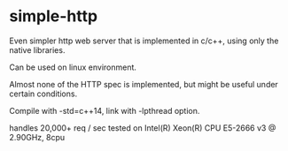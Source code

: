# simple-http

Even simpler http web server that is implemented in c/c++, using only the native libraries.

Can be used on linux environment.

Almost none of the HTTP spec is implemented, but might be useful under certain conditions.

Compile with -std=c++14, link with -lpthread option.



handles 20,000+ req / sec
tested on Intel(R) Xeon(R) CPU E5-2666 v3 @ 2.90GHz, 8cpu
